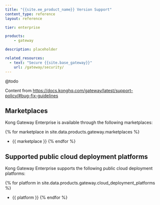 ```yaml
---
title: "{{site.ee_product_name}} Version Support"
content_type: reference
layout: reference

tier: enterprise

products:
    - gateway

description: placeholder

related_resources:
  - text: "Secure {{site.base_gateway}}"
    url: /gateway/security/
---
```


@todo

Content from https://docs.konghq.com/gateway/latest/support-policy/#bug-fix-guidelines

## Marketplaces

Kong Gateway Enterprise is available through the following marketplaces:

{% for marketplace in site.data.products.gateway.marketplaces %}
* {{ marketplace }}
{% endfor %}

## Supported public cloud deployment platforms

Kong Gateway Enterprise supports the following public cloud deployment platforms:

{% for platform in site.data.products.gateway.cloud_deployment_platforms %}
* {{ platform }}
{% endfor %}